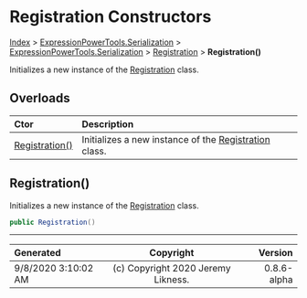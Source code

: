 ﻿# Registration Constructors

[Index](../index.md) > [ExpressionPowerTools.Serialization](ExpressionPowerTools.Serialization.a.md) > [ExpressionPowerTools.Serialization](ExpressionPowerTools.Serialization.n.md) > [Registration](ExpressionPowerTools.Serialization.Registration.cs.md) > **Registration()**

Initializes a new instance of the [Registration](ExpressionPowerTools.Serialization.Registration.cs.md) class.

## Overloads

| Ctor | Description |
| :-- | :-- |
| [Registration()](#registration) | Initializes a new instance of the [Registration](ExpressionPowerTools.Serialization.Registration.cs.md) class. |

## Registration()

Initializes a new instance of the [Registration](ExpressionPowerTools.Serialization.Registration.cs.md) class.

```csharp
public Registration()
```



---

| Generated | Copyright | Version |
| :-- | :-: | --: |
| 9/8/2020 3:10:02 AM | (c) Copyright 2020 Jeremy Likness. | 0.8.6-alpha |
